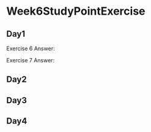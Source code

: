# Week6StudyPointExercise

## Day1

Exercise 6 Answer:

Exercise 7 Answer:

## Day2

## Day3

## Day4
